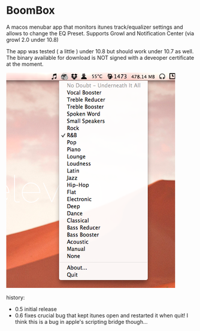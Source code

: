 BoomBox
=======
A macos menubar app that monitors itunes track/equalizer settings and allows to change the EQ Preset. Supports Growl and Notification Center (via growl 2.0 under 10.8)

The app was tested ( a little ) under 10.8 but should work under 10.7 as well.
The binary available for download is NOT signed with a deveoper certificate at the moment.

![Screenshot](http://github.com/Daij-Djan/BoomBox/raw/master/ScreenShot.png)

history: 

- 0.5 initial release
- 0.6 fixes crucial bug that kept itunes open and restarted it when quit! I think this is a bug in apple's scripting bridge though...